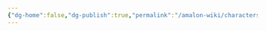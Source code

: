 ```yaml
---
{"dg-home":false,"dg-publish":true,"permalink":"/amalon-wiki/characters/minor-characters/ihre-j-ato/","dgPassFrontmatter":true,"noteIcon":""}
---
```


